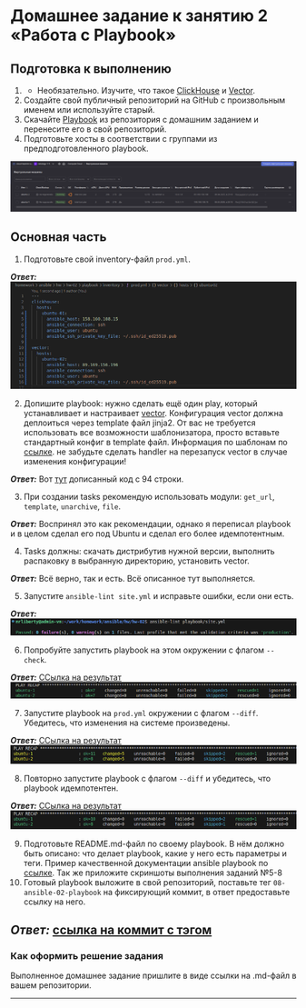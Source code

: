 # Домашнее задание к занятию 2 «Работа с Playbook»

## Подготовка к выполнению

1. * Необязательно. Изучите, что такое [ClickHouse](https://www.youtube.com/watch?v=fjTNS2zkeBs) и [Vector](https://www.youtube.com/watch?v=CgEhyffisLY).
2. Создайте свой публичный репозиторий на GitHub с произвольным именем или используйте старый.
3. Скачайте [Playbook](./playbook/) из репозитория с домашним заданием и перенесите его в свой репозиторий.
4. Подготовьте хосты в соответствии с группами из предподготовленного playbook.

![infrastructure.png](https://github.com/Liberaty/ans_hw_2/blob/main/img/infrastructure.png?raw=true)

## Основная часть

1. Подготовьте свой inventory-файл `prod.yml`.

***Ответ:***
![2.1.png](https://github.com/Liberaty/ans_hw_2/blob/main/img/2.1.png?raw=true)

2. Допишите playbook: нужно сделать ещё один play, который устанавливает и настраивает [vector](https://vector.dev). Конфигурация vector должна деплоиться через template файл jinja2. От вас не требуется использовать все возможности шаблонизатора, просто вставьте стандартный конфиг в template файл. Информация по шаблонам по [ссылке](https://www.dmosk.ru/instruktions.php?object=ansible-nginx-install). не забудьте сделать handler на перезапуск vector в случае изменения конфигурации!

***Ответ:*** Вот [тут](https://github.com/Liberaty/ans_hw_2/blob/main/playbook/site.yml) дописанный код с 94 строки.

3. При создании tasks рекомендую использовать модули: `get_url`, `template`, `unarchive`, `file`.

***Ответ:*** Воспринял это как рекомендации, однако я переписал playbook и в целом сделал его под Ubuntu и сделал его более идемпотентным.

4. Tasks должны: скачать дистрибутив нужной версии, выполнить распаковку в выбранную директорию, установить vector.

***Ответ:*** Всё верно, так и есть. Всё описанное тут выполняется.

5. Запустите `ansible-lint site.yml` и исправьте ошибки, если они есть.

***Ответ:***
![2.5.png](https://github.com/Liberaty/ans_hw_2/blob/main/img/2.5.png?raw=true)

6. Попробуйте запустить playbook на этом окружении с флагом `--check`.

***Ответ:*** 
[ССылка на результат](https://github.com/Liberaty/ans_hw_2/blob/main/Other/check.md)
![2.6.png](https://github.com/Liberaty/ans_hw_2/blob/main/img/2.6.png?raw=true)

7. Запустите playbook на `prod.yml` окружении с флагом `--diff`. Убедитесь, что изменения на системе произведены.

***Ответ:*** 
[ССылка на результат](https://github.com/Liberaty/ans_hw_2/blob/main/Other/diff-1.md)
![2.7.png](https://github.com/Liberaty/ans_hw_2/blob/main/img/2.7.png?raw=true)

8. Повторно запустите playbook с флагом `--diff` и убедитесь, что playbook идемпотентен.

***Ответ:*** 
[ССылка на результат](https://github.com/Liberaty/ans_hw_2/blob/main/Other/diff-2.md)
![2.8.png](https://github.com/Liberaty/ans_hw_2/blob/main/img/2.8.png?raw=true)

9. Подготовьте README.md-файл по своему playbook. В нём должно быть описано: что делает playbook, какие у него есть параметры и теги. Пример качественной документации ansible playbook по [ссылке](https://github.com/opensearch-project/ansible-playbook). Так же приложите скриншоты выполнения заданий №5-8
10. Готовый playbook выложите в свой репозиторий, поставьте тег `08-ansible-02-playbook` на фиксирующий коммит, в ответ предоставьте ссылку на него.

***Ответ:***
[ссылка на коммит с тэгом](https://github.com/Liberaty/ans_hw_2/releases/tag/08-ansible-02-playbook)
---

### Как оформить решение задания

Выполненное домашнее задание пришлите в виде ссылки на .md-файл в вашем репозитории.

---

